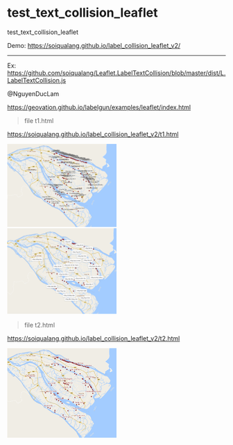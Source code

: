# test_text_collision_leaflet
test_text_collision_leaflet

Demo: <a href="https://soiqualang.github.io/label_collision_leaflet_v2/">https://soiqualang.github.io/label_collision_leaflet_v2/</a>

***

Ex: https://github.com/soiqualang/Leaflet.LabelTextCollision/blob/master/dist/L.LabelTextCollision.js

@NguyenDucLam

https://geovation.github.io/labelgun/examples/leaflet/index.html

> file t1.html

https://soiqualang.github.io/label_collision_leaflet_v2/t1.html

<img src="h1.png" width="50%">

<img src="h2.png" width="50%">

> file t2.html

https://soiqualang.github.io/label_collision_leaflet_v2/t2.html

<img src="h3.png" width="50%">